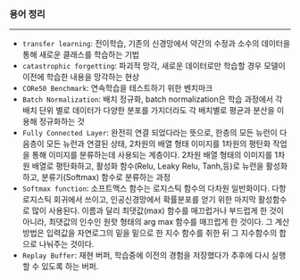 ### 용어 정리
---
- `transfer learning`: 전이학습, 기존의 신경망에서 약간의 수정과 소수의 데이터을 통해 새로운 클래스를 학습하는 기법
- `catastrophic forgetting`: 파괴적 망각, 새로운 데이터로만 학습할 경우 모델이 이전에 학습한 내용을 망각하는 현상  
- `CORe50 Benchmark`: 연속학습을 테스트하기 위한 벤치마크 
- `Batch Normalization`: 배치 정규화, batch normalization은 학습 과정에서 각 배치 단위 별로 데이터가 다양한 분포를 가지더라도 각 배치별로 평균과 분산을 이용해 정규화하는 것
- `Fully Connected Layer`: 완전히 연결 되었다라는 뜻으로, 한층의 모든 뉴런이 다음층이 모든 뉴런과 연결된 상태, 2차원의 배열 형태 이미지를 1차원의 평탄화 작업을 통해 이미지를 분류하는데 사용되는 계층이다. 2차원 배열 형태의 이미지를 1차원 배열로 평탄화하고, 활성화 함수(Relu, Leaky Relu, Tanh,등)로 뉴런을 활성화하고, 분류기(Softmax) 함수로 분류하는 과정
- `Softmax function`: 소프트맥스 함수는 로지스틱 함수의 다차원 일반화이다. 다항 로지스틱 회귀에서 쓰이고, 인공신경망에서 확률분포를 얻기 위한 마지막 활성함수로 많이 사용된다. 이름과 달리 최댓값(max) 함수를 매끄럽거나 부드럽게 한 것이 아니라, 최댓값의 인수인 원핫 형태의 arg max 함수를 매끄럽게 한 것이다. 그 계산 방법은 입력값을 자연로그의 밑을 밑으로 한 지수 함수를 취한 뒤 그 지수함수의 합으로 나눠주는 것이다.
- `Replay Buffer`: 재현 버퍼, 학습중에 이전의 경험을 저장했다가 추후에 다시 실행할 수 있도록 하는 버퍼.